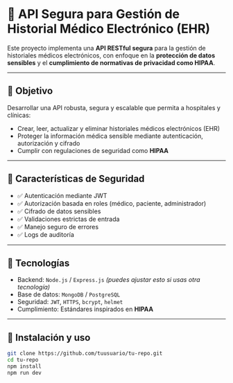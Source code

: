 # 🏥 API Segura para Gestión de Historial Médico Electrónico (EHR)

Este proyecto implementa una **API RESTful segura** para la gestión de historiales médicos electrónicos, con enfoque en la **protección de datos sensibles** y el **cumplimiento de normativas de privacidad como HIPAA**.

---

## 🎯 Objetivo

Desarrollar una API robusta, segura y escalable que permita a hospitales y clínicas:

- Crear, leer, actualizar y eliminar historiales médicos electrónicos (EHR)
- Proteger la información médica sensible mediante autenticación, autorización y cifrado
- Cumplir con regulaciones de seguridad como **HIPAA**

---

## 🔐 Características de Seguridad

- ✅ Autenticación mediante JWT
- ✅ Autorización basada en roles (médico, paciente, administrador)
- ✅ Cifrado de datos sensibles
- ✅ Validaciones estrictas de entrada
- ✅ Manejo seguro de errores
- ✅ Logs de auditoría

---

## 🧰 Tecnologías

- Backend: `Node.js` / `Express.js` *(puedes ajustar esto si usas otra tecnología)*
- Base de datos: `MongoDB` / `PostgreSQL`
- Seguridad: `JWT`, `HTTPS`, `bcrypt`, `helmet`
- Cumplimiento: Estándares inspirados en **HIPAA**

---

## 🚀 Instalación y uso

```bash
git clone https://github.com/tuusuario/tu-repo.git
cd tu-repo
npm install
npm run dev
